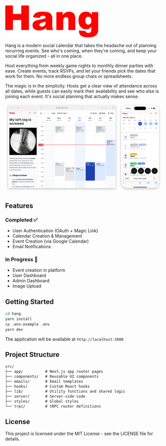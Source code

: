 
![Hang](assets/logo.png)


Hang is a modern social calendar that takes the headache out of planning 
recurring events. See who's coming, when they're coming, and keep your 
social life organized - all in one place.

Host everything from weekly game nights to monthly dinner parties with 
ease. Create events, track RSVPs, and let your friends pick the dates 
that work for them. No more endless group chats or spreadsheets.

The magic is in the simplicity. Hosts get a clear view of attendance 
across all dates, while guests can easily mark their availability and 
see who else is joining each event. It's social planning that actually 
makes sense.

![Combined](assets/combined.png)

## Features

### Completed ✅
- User Authentication (OAuth + Magic Link)
- Calendar Creation & Management
- Event Creation (via Google Calendar)
- Email Notifications

### In Progress 🚧
- Event creation in platform
- User Dashboard
- Admin Dashboard
- Image Upload

## Getting Started

```bash
cd hang
yarn install
cp .env.example .env
yarn dev
```

The application will be available at `http://localhost:3000`


## Project Structure

```
src/
├── app/          # Next.js app router pages
├── components/   # Reusable UI components
├── emails/       # Email templates
├── hooks/        # Custom React hooks
├── lib/          # Utility functions and shared logic
├── server/       # Server-side code
├── styles/       # Global styles
└── trpc/         # tRPC router definitions
```



## License

This project is licensed under the MIT License - see the LICENSE file for details.
